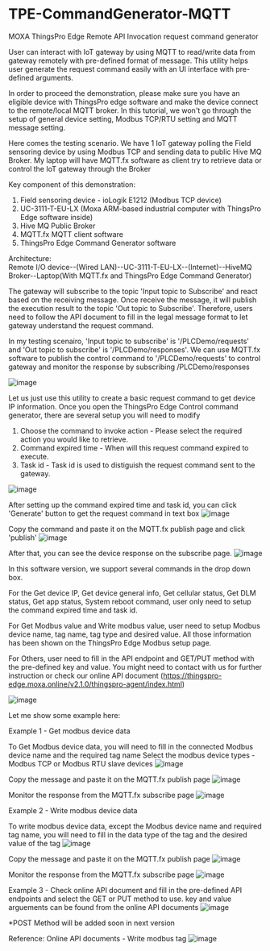 # TPE-CommandGenerator-MQTT
MOXA ThingsPro Edge Remote API Invocation request command generator

User can interact with IoT gateway by using MQTT to read/write data from gateway remotely with pre-defined format of message.
This utility helps user generate the request command easily with an UI interface with pre-defined arguments.

In order to proceed the demonstration, please make sure you have an eligible device with ThingsPro edge software
and make the device connect to the remote/local MQTT broker. In this tutorial, we won't go through the setup of general
device setting, Modbus TCP/RTU setting and MQTT message setting.

Here comes the testing scenario. We have 1 IoT gateway polling the Field sensoring device by using Modbus TCP and sending data to 
public Hive MQ Broker. My laptop will have MQTT.fx software as client try to retrieve data or control the IoT gateway through the Broker

Key component of this demonstration:
1. Field sensoring device - ioLogik E1212 (Modbus TCP device)
2. UC-3111-T-EU-LX (Moxa ARM-based industrial computer with ThingsPro Edge software inside)
3. Hive MQ Public Broker
4. MQTT.fx MQTT client software
5. ThingsPro Edge Command Generator software

Architecture:  
Remote I/O device--(Wired LAN)--UC-3111-T-EU-LX--(Internet)--HiveMQ Broker--Laptop(With MQTT.fx and ThingsPro Edge Command Generator)

The gateway will subscribe to the topic 'Input topic to Subscribe' and react based on the receiving message. Once receive the message, it
will publish the execution result to the topic 'Out topic to Subscribe'. Therefore, users need to follow the API document to fill in the 
legal message format to let gateway understand the request command.

In my testing scenairo, 'Input topic to subscribe' is '/PLCDemo/requests' and 'Out topic to subscribe' is '/PLCDemo/responses'. We can use
MQTT.fx software to publish the control command to '/PLCDemo/requests' to control gateway and monitor the response by subscribing /PLCDemo/responses

![image](https://user-images.githubusercontent.com/63384830/113556518-3151b600-962f-11eb-8582-22a9706191b8.png)

Let us just use this utility to create a basic request command to get device IP information. 
Once you open the ThingsPro Edge Control command generator, there are several setup you will need to modify
1. Choose the command to invoke action - Please select the required action you would like to retrieve.
2. Command expired time - When will this request command expired to execute.
3. Task id - Task id is used to distiguish the request command sent to the gateway.

![image](https://user-images.githubusercontent.com/63384830/113557459-9fe34380-9630-11eb-9433-6f8c99b985be.png)

After setting up the command expired time and task id, you can click 'Generate' button to get the request command in text box
![image](https://user-images.githubusercontent.com/63384830/113558099-a58d5900-9631-11eb-94d1-6e17ea3d0129.png)

Copy the command and paste it on the MQTT.fx publish page and click 'publish'
![image](https://user-images.githubusercontent.com/63384830/113558265-eab18b00-9631-11eb-89d1-bebc8c879188.png)

After that, you can see the device response on the subscribe page.
![image](https://user-images.githubusercontent.com/63384830/113558347-1765a280-9632-11eb-83ed-45fcf6cce20c.png)

In this software version, we support several commands in the drop down box.

For the Get device IP, Get device general info, Get cellular status, Get DLM status, Get app status, System reboot command,
user only need to setup the command expired time and task id. 

For Get Modbus value and Write modbus value, user need to setup Modbus device name, tag name, tag type and desired value. All
those information has been shown on the ThingsPro Edge Modbus setup page.

For Others, user need to fill in the API endpoint and GET/PUT method with the pre-defined key and value. You might need to contact
with us for further instruction or check our online API document (https://thingspro-edge.moxa.online/v2.1.0/thingspro-agent/index.html)

![image](https://user-images.githubusercontent.com/63384830/113558486-572c8a00-9632-11eb-81d8-bbc6d5275604.png)

Let me show some example here:

Example 1 - Get modbus device data

To Get Modbus device data, you will need to fill in the connected Modbus device name and the required tag name
Select the modbus device types - Modbus TCP or Modbus RTU slave devices
![image](https://user-images.githubusercontent.com/63384830/113559731-7af0cf80-9634-11eb-87c8-7a3e2891e3ba.png)

Copy the message and paste it on the MQTT.fx publish page
![image](https://user-images.githubusercontent.com/63384830/113559895-bab7b700-9634-11eb-89f0-4031833de15c.png)

Monitor the response from the MQTT.fx subscribe page
![image](https://user-images.githubusercontent.com/63384830/113559778-8fcd6300-9634-11eb-9ade-9fe9180c41f0.png)

Example 2 - Write modbus device data

To write modbus device data, except the Modbus device name and required tag name, you will need to fill in the
data type of the tag and the desired value of the tag
![image](https://user-images.githubusercontent.com/63384830/113560399-8690c600-9635-11eb-87f5-f81598315367.png)

Copy the message and paste it on the MQTT.fx publish page
![image](https://user-images.githubusercontent.com/63384830/113560481-a922df00-9635-11eb-82bd-32e9d7422685.png)

Monitor the response from the MQTT.fx subscribe page
![image](https://user-images.githubusercontent.com/63384830/113560541-b93abe80-9635-11eb-8402-bbf43266f4ff.png)

Example 3 - Check online API document and fill in the pre-defined API endpoints and select the GET or PUT method to use.
key and value arguements can be found from the online API documents
![image](https://user-images.githubusercontent.com/63384830/113560821-36feca00-9636-11eb-8816-99db40189ca7.png)

*POST Method will be added soon in next version

Reference: Online API documents - Write modbus tag
![image](https://user-images.githubusercontent.com/63384830/113560964-74fbee00-9636-11eb-8e2e-29a82515b2e0.png)







